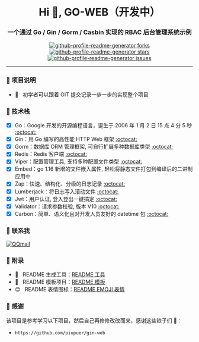 <h1 align="center">Hi 👋, GO-WEB（开发中）</h1>
<h3 align="center">一个通过 Go / Gin / Gorm / Casbin 实现的 RBAC 后台管理系统示例</h3>
<p align="center">
<a href="https://github.com/goer3/go-web/fork" target="blank">
<img src="https://img.shields.io/github/forks/goer3/go-web?style=flat-square" alt="github-profile-readme-generator forks"/>
</a>
<a href="https://github.com/goer3/go-web/stargazers" target="blank">
<img src="https://img.shields.io/github/stars/goer3/go-web?style=flat-square" alt="github-profile-readme-generator stars"/>
</a>
<a href="https://github.com/goer3/go-web/issues" target="blank">
<img src="https://img.shields.io/github/issues/goer3/go-web?style=flat-square" alt="github-profile-readme-generator issues"/>
</a>
</p>

<hr>



### 🥳 项目说明

- 🤔 &nbsp; 初学者可以跟着 GIT 提交记录一步一步的实现整个项目

### 🔨 技术栈

- [x] Go：Google 开发的开源编程语言，诞生于 2006 年 1 月 2 日 15 点 4 分 5 秒 [:octocat:](https://github.com/golang/go)
- [x] Gin：用 Go 编写的高性能 HTTP Web 框架 [:octocat:](github.com/gin-gonic/gin)
- [x] Gorm：数据库 ORM 管理框架, 可自行扩展多种数据库类型 [:octocat:](gorm.io/gorm)
- [x] Redis：Redis 客户端 [:octocat:](github.com/redis/go-redis)
- [x] Viper：配置管理工具, 支持多种配置文件类型 [:octocat:](github.com/spf13/viper)
- [x] Embed：go 1.16 新增的文件嵌入属性, 轻松将静态文件打包到编译后的二进制应用中
- [x] Zap：快速、结构化、分级的日志记录 [:octocat:](go.uber.org/zap)
- [x] Lumberjack：将日志写入滚动文件 [:octocat:](github.com/natefinch/lumberjack)
- [x] Jwt：用户认证, 登入登出一键搞定 [:octocat:](github.com/appleboy/gin-jwt)
- [x] Validator：请求参数校验, 版本 V10 [:octocat:](github.com/go-playground/validator)
- [x] Carbon：简单、语义化且对开发人员友好的 datetime 包 [:octocat:](github.com/golang-module/carbon)

### 💬 联系我

[![QQmail](https://img.shields.io/badge/-1214966109@qq.com-006bed?style=flat-square&logo=Gmail&logoColor=white&link=mailto:1214966109@qq.com)](mailto:1214966109@qq.com)

### 📝 附录
- 🐒 &nbsp; README 生成工具：<a href="https://rahuldkjain.github.io/gh-profile-readme-generator/">README 工具</a>
- 🍁 &nbsp; README 模板项目：<a href="https://github.com/iuricode/readme-template">README 模板</a>
- 😊 &nbsp; README 表情图标：<a href="https://github.com/guodongxiaren/README/blob/master/emoji.md?tdsourcetag=s_pcqq_aiomsg">README EMOJI 表情</a>

### 🎉 感谢

该项目是参考学习以下项目，然后自己再修修改改而来，感谢这些铁子们 🌹：
- `https://github.com/piupuer/gin-web`
